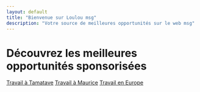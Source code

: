 ```yaml
---
layout: default
title: "Bienvenue sur Loulou msg"
description: "Votre source de meilleures opportunités sur le web msg"
---
```



#   Découvrez les meilleures opportunités sponsorisées 

<!-- Page d'accueil -->
<a href="page1/" class="bouton-acceuil">Travail à Tamatave</a>
<a href="page2/" class="bouton-acceuil">Travail à Maurice</a>
<a href="page3/" class="bouton-acceuil">Travail en Europe</a>


